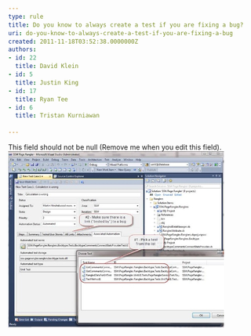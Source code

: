```yaml
---
type: rule
title: Do you know to always create a test if you are fixing a bug?
uri: do-you-know-to-always-create-a-test-if-you-are-fixing-a-bug
created: 2011-11-18T03:52:38.0000000Z
authors:
- id: 22
  title: David Klein
- id: 5
  title: Justin King
- id: 17
  title: Ryan Tee
- id: 6
  title: Tristan Kurniawan

---
```


This field should not be null (Remove me when you edit this field). 
![Test case ](TestCase.jpg)
